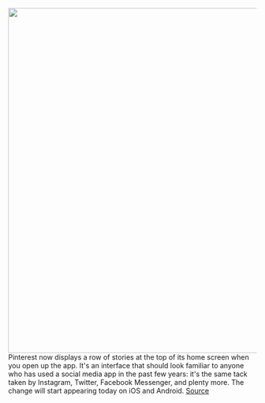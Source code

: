 <img src='https://cdn.vox-cdn.com/thumbor/0y-UDlpewBgMynMag66VlD_eOok=/0x0:4293x2856/1200x800/filters:focal(1804x1085:2490x1771)/cdn.vox-cdn.com/uploads/chorus_image/image/68721625/Creators_Homefeed_Bubbles_US__1_.0.png' width='700px' /><br/>
Pinterest now displays a row of stories at the top of its home screen when you open up the app. It's an interface that should look familiar to anyone who has used a social media app in the past few years: it's the same tack taken by Instagram, Twitter, Facebook Messenger, and plenty more. The change will start appearing today on iOS and Android.
<a href='https://www.theverge.com/2021/1/26/22249152/pinterest-story-pins-carousel-home-screen-update'> Source <a/>